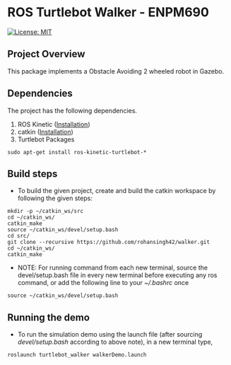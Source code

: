 # ROS Turtlebot Walker - ENPM690
[![License: MIT](https://img.shields.io/badge/License-MIT-yellow.svg)](https://opensource.org/licenses/MIT)

## Project Overview

This package implements a Obstacle Avoiding 2 wheeled robot in Gazebo.

## Dependencies
The project has the following dependencies.

1. ROS Kinetic ([Installation](http://wiki.ros.org/kinetic/Installation))
2. catkin ([Installation](http://wiki.ros.org/catkin#Installing_catkin))
3. Turtlebot Packages
```
sudo apt-get install ros-kinetic-turtlebot-*
```

## Build steps
 
- To build the given project, create and build the catkin workspace by following the given steps:
```
mkdir -p ~/catkin_ws/src
cd ~/catkin_ws/
catkin_make
source ~/catkin_ws/devel/setup.bash
cd src/
git clone --recursive https://github.com/rohansingh42/walker.git
cd ~/catkin_ws/
catkin_make
```

- NOTE: For running command from each new terminal, source the devel/setup.bash file in every new terminal before executing any ros command, or add the following line to your _~/.bashrc_ once
```
source ~/catkin_ws/devel/setup.bash
```

## Running the demo

- To run the simulation demo using the launch file (after sourcing _devel/setup.bash_ according to above note), in a new terminal type,
```
roslaunch turtlebot_walker walkerDemo.launch
```
